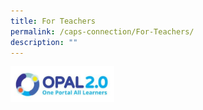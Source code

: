 ```yaml
---
title: For Teachers
permalink: /caps-connection/For-Teachers/
description: ""
---
```

<a href="https://idm.opal2.moe.edu.sg/account/login?returnUrl=%2F"><img src="/images/OPAL.jpg" 
     style="width:33%;float:left"></a>